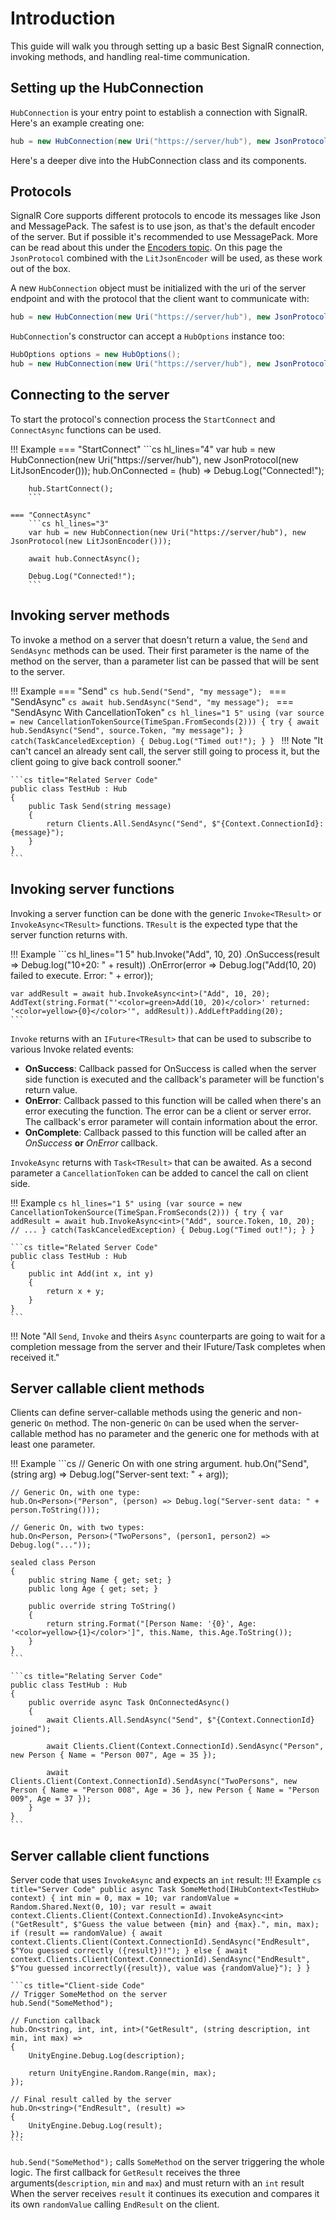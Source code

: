 # Introduction

This guide will walk you through setting up a basic Best SignalR connection, invoking methods, and handling real-time communication.

## Setting up the HubConnection

`HubConnection` is your entry point to establish a connection with SignalR. Here's an example creating one:

```cs
hub = new HubConnection(new Uri("https://server/hub"), new JsonProtocol(new LitJsonEncoder()));
```
Here's a deeper dive into the HubConnection class and its components.

## Protocols

SignalR Core supports different protocols to encode its messages like Json and MessagePack. The safest is to use json, as that's the default encoder of the server. But if possible it's recommended to use MessagePack. 
More can be read about this under the [Encoders topic](../intermediate-topics/encoders.md).
On this page the `JsonProtocol` combined with the `LitJsonEncoder` will be used, as these work out of the box.

A new `HubConnection` object must be initialized with the uri of the server endpoint and with the protocol that the client want to communicate with:
```cs
hub = new HubConnection(new Uri("https://server/hub"), new JsonProtocol(new LitJsonEncoder()));
```

`HubConnection`'s constructor can accept a `HubOptions` instance too:
```cs
HubOptions options = new HubOptions();
hub = new HubConnection(new Uri("https://server/hub"), new JsonProtocol(new LitJsonEncoder()), options);
```

## Connecting to the server

To start the protocol's connection process the `StartConnect` and `ConnectAsync` functions can be used.

!!! Example
    === "StartConnect"
        ```cs hl_lines="4"
        var hub = new HubConnection(new Uri("https://server/hub"), new JsonProtocol(new LitJsonEncoder()));
        hub.OnConnected = (hub) => Debug.Log("Connected!");

        hub.StartConnect();
        ```

    === "ConnectAsync"
        ```cs hl_lines="3"
        var hub = new HubConnection(new Uri("https://server/hub"), new JsonProtocol(new LitJsonEncoder()));
    
        await hub.ConnectAsync();

        Debug.Log("Connected!");
        ```

## Invoking server methods

To invoke a method on a server that doesn't return a value, the `Send` and `SendAsync` methods can be used.
Their first parameter is the name of the method on the server, than a parameter list can be passed that will be sent to the server.

!!! Example
    === "Send"
        ```cs
        hub.Send("Send", "my message");
        ```
    === "SendAsync"
        ```cs
        await hub.SendAsync("Send", "my message");
        ```
    === "SendAsync With CancellationToken"
        ```cs hl_lines="1 5"
        using (var source = new CancellationTokenSource(TimeSpan.FromSeconds(2)))
        {
            try
            {
		        await hub.SendAsync("Send", source.Token, "my message");
	        }
            catch(TaskCanceledException)
            {
                Debug.Log("Timed out!");
            }
        }
        ```
        !!! Note "It can't cancel an already sent call, the server still going to process it, but the client going to give back controll sooner."
	

    ```cs title="Related Server Code"
    public class TestHub : Hub
    {
        public Task Send(string message)
        {
            return Clients.All.SendAsync("Send", $"{Context.ConnectionId}: {message}");
        }
    }
    ```

## Invoking server functions

Invoking a server function can be done with the generic `Invoke<TResult>` or `InvokeAsync<TResult>` functions. `TResult` is the expected type that the server function returns with.

!!! Example
    ```cs hl_lines="1 5"
    hub.Invoke<int>("Add", 10, 20)
        .OnSuccess(result => Debug.log("10+20: " + result))
        .OnError(error => Debug.log("Add(10, 20) failed to execute. Error: " + error));
	
    var addResult = await hub.InvokeAsync<int>("Add", 10, 20);
    AddText(string.Format("'<color=green>Add(10, 20)</color>' returned: '<color=yellow>{0}</color>'", addResult)).AddLeftPadding(20);
    ```

`Invoke` returns with an `IFuture<TResult>` that can be used to subscribe to various Invoke related events:

- **OnSuccess**: Callback passed for OnSuccess is called when the server side function is executed and the callback's parameter will be function's return value.
- **OnError**: Callback passed to this function will be called when there's an error executing the function. The error can be a client or server error. The callback's error parameter will contain information about the error.
- **OnComplete**: Callback passed to this function will be called after an *OnSuccess* **or** *OnError* callback.

`InvokeAsync` returns with `Task<TResult>` that can be awaited. As a second parameter a `CancellationToken` can be added to cancel the call on client side.

!!! Example
    ```cs hl_lines="1 5"
    using (var source = new CancellationTokenSource(TimeSpan.FromSeconds(2)))
    {
        try
        {
            var addResult = await hub.InvokeAsync<int>("Add", source.Token, 10, 20);
            // ...
        }
        catch(TaskCanceledException)
        {
            Debug.Log("Timed out!");
        }
    }
    ```

    ```cs title="Related Server Code"
    public class TestHub : Hub
    {
        public int Add(int x, int y)
        {
            return x + y;
        }
    }
    ```

!!! Note "All `Send`, `Invoke` and theirs `Async` counterparts are going to wait for a completion message from the server and their IFuture/Task completes when received it."

## Server callable client methods

Clients can define server-callable methods using the generic and non-generic `On` method. 
The non-generic `On` can be used when the server-callable method has no parameter and the generic one for methods with at least one parameter.

!!! Example
    ```cs
    // Generic On with one string argument.
    hub.On("Send", (string arg) => Debug.log("Server-sent text: " + arg));

    // Generic On, with one type:
    hub.On<Person>("Person", (person) => Debug.log("Server-sent data: " + person.ToString()));

    // Generic On, with two types:
    hub.On<Person, Person>("TwoPersons", (person1, person2) => Debug.log("..."));

    sealed class Person
    {
        public string Name { get; set; }
        public long Age { get; set; }

        public override string ToString()
        {
            return string.Format("[Person Name: '{0}', Age: '<color=yellow>{1}</color>']", this.Name, this.Age.ToString());
        }
    }
    ```

    ```cs title="Relating Server Code"
    public class TestHub : Hub
    {
	    public override async Task OnConnectedAsync()
        {
            await Clients.All.SendAsync("Send", $"{Context.ConnectionId} joined");

            await Clients.Client(Context.ConnectionId).SendAsync("Person", new Person { Name = "Person 007", Age = 35 });
		
            await Clients.Client(Context.ConnectionId).SendAsync("TwoPersons", new Person { Name = "Person 008", Age = 36 }, new Person { Name = "Person 009", Age = 37 });
        }
    }
    ```

## Server callable client functions

Server code that uses `InvokeAsync` and expects an `int` result:
!!! Example
    ```cs title="Server Code"
    public async Task SomeMethod(IHubContext<TestHub> context)
    {
        int min = 0, max = 10;
        var randomValue = Random.Shared.Next(0, 10);
        var result = await context.Clients.Client(Context.ConnectionId).InvokeAsync<int>("GetResult", $"Guess the value between {min} and {max}.", min, max);
        if (result == randomValue)
        {
            await context.Clients.Client(Context.ConnectionId).SendAsync("EndResult", $"You guessed correctly ({result})!");
        }
        else
        {
            await context.Clients.Client(Context.ConnectionId).SendAsync("EndResult", $"You guessed incorrectly({result}), value was {randomValue}");
        }
    }
    ```

    ```cs title="Client-side Code"
    // Trigger SomeMethod on the server
    hub.Send("SomeMethod");

    // Function callback
    hub.On<string, int, int, int>("GetResult", (string description, int min, int max) =>
    {
        UnityEngine.Debug.Log(description);

        return UnityEngine.Random.Range(min, max);
    });

    // Final result called by the server
    hub.On<string>("EndResult", (result) =>
    {
        UnityEngine.Debug.Log(result);
    });
    ```

`hub.Send("SomeMethod");` calls `SomeMethod` on the server triggering the whole logic. The first callback for `GetResult` receives the three arguments(`description`, `min` and `max`) and must return with an `int` result
When the server receives `result` it continues its execution and compares it its own `randomValue` calling `EndResult` on the client.